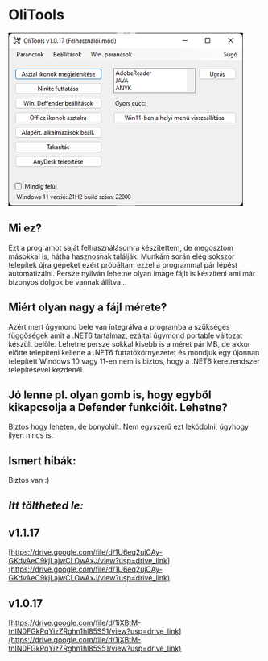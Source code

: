 # OliTools

![OliTools](images/olitools_main.png)

## Mi ez?

Ezt a programot saját felhasználásomra készítettem, de megosztom másokkal is, hátha hasznosnak találják.
Munkám során elég sokszor telepítek újra gépeket ezért próbáltam ezzel a programmal pár lépést automatizálni.
Persze nyilván lehetne olyan image fájlt is készíteni ami már bizonyos dolgok be vannak állítva...

## Miért olyan nagy a fájl mérete?

Azért mert úgymond bele van integrálva a programba a szükséges függőségek amit a .NET6 tartalmaz, ezáltal úgymond portable változat készült belőle.
Lehetne persze sokkal kisebb is a méret pár MB, de akkor előtte telepíteni kellene a .NET6 futtatókörnyezetet és mondjuk egy újonnan telepített Windows 10 vagy 11-en nem is biztos, hogy a .NET6 keretrendszer telepítésével kezdenél.

## Jó lenne pl. olyan gomb is, hogy egyből kikapcsolja a Defender funkcióit. Lehetne?

Biztos hogy leheten, de bonyolúlt. Nem egyszerű ezt lekódolni, úgyhogy ilyen nincs is.

## Ismert hibák:
Biztos van :)

## _Itt töltheted le:_

## v1.1.17
[https://drive.google.com/file/d/1U6eq2ujCAy-GKdvAeC9kjLajwCLOwAxJ/view?usp=drive_link](https://drive.google.com/file/d/1U6eq2ujCAy-GKdvAeC9kjLajwCLOwAxJ/view?usp=drive_link)

## v1.0.17
[https://drive.google.com/file/d/1iXBtM-tnIN0FGkPqYizZRghn1hl85S51/view?usp=drive_link](https://drive.google.com/file/d/1iXBtM-tnIN0FGkPqYizZRghn1hl85S51/view?usp=drive_link)

